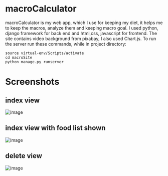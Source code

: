 # macroCalculator
macroCalculator is my web app, which I use for keeping my diet, it helps me to keep the macros, analyze them and keeping macro goal.
I used python, django framework for back end and html,css, javascript for frontend.
The site contains video background from pixabay, I also used Chart.js.
To run the server run these commands, while in project directory:
```
source virtual-env/Scripts/activate
cd macroSite
python manage.py runserver
```

# Screenshots
## index view
![image](https://github.com/mlaskowski7/macroCalculator/assets/144243838/9ce3db9e-5bb2-406d-8e4b-2c67d55dfd4e)

## index view with food list shown
![image](https://github.com/mlaskowski7/macroCalculator/assets/144243838/1283c39f-80a0-4c4c-9142-f4cf032663d9)

## delete view
![image](https://github.com/mlaskowski7/macroCalculator/assets/144243838/c8a6b531-2fee-4e97-82e8-306a4f95772d)

